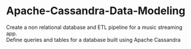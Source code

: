 # Apache-Cassandra-Data-Modeling
Create a non relational database and ETL pipeline for a music streaming app. <br />
Define queries and tables for a database built using Apache Cassandra


